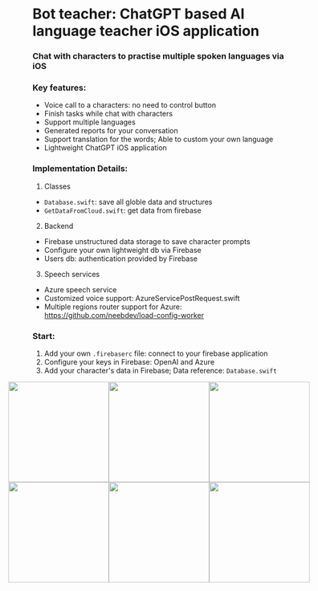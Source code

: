 # Bot teacher: ChatGPT based AI language teacher iOS application
### **Chat with characters to practise multiple spoken languages via iOS**

### Key features:
- Voice call to a characters: no need to control button
- Finish tasks while chat with characters
- Support multiple languages
- Generated reports for your conversation
- Support translation for the words; Able to custom your own language
- Lightweight ChatGPT iOS application

### Implementation Details:
1. Classes
- `Database.swift`: save all globle data and structures
- `GetDataFromCloud.swift`: get data from firebase
2. Backend
- Firebase unstructured data storage to save character prompts 
- Configure your own lightweight db via Firebase
- Users db: authentication provided by Firebase
3. Speech services
- Azure speech service
- Customized voice support: AzureServicePostRequest.swift
- Multiple regions router support for Azure: https://github.com/neebdev/load-config-worker

### Start:
1. Add your own `.firebaserc` file: connect to your firebase application
2. Configure your keys in Firebase: OpenAI and Azure
3. Add your character's data in Firebase; Data reference: `Database.swift`

<div style="display: flex; justify-content: center;">
  <img src="https://user-images.githubusercontent.com/50688000/233969017-afa8e597-123c-4a46-b919-900a0a3cad06.jpeg" width="200"/>
  <img src="https://user-images.githubusercontent.com/50688000/233960625-b9149f5f-1a60-469d-96b1-f3cdc263c3e9.jpeg" width="200"/>
  <img src="https://user-images.githubusercontent.com/50688000/233966258-0f91619f-6104-4f1a-b3bf-35261b465a01.jpeg" width="200"/>
</div>

<div style="display: flex; justify-content: center;">
  <img src="https://user-images.githubusercontent.com/50688000/233971563-0615ba81-cdd4-4aa1-b60b-96932c24fd10.PNG" width="200"/>
  <img src="https://user-images.githubusercontent.com/50688000/233971441-e16b304f-12d7-4f2f-b5f8-9a906eb7f821.PNG" width="200"/>
  <img src="https://user-images.githubusercontent.com/50688000/233971780-efc645d8-56c9-446c-bd99-b091f4ff76b9.jpeg" width="200"/>
</div>

